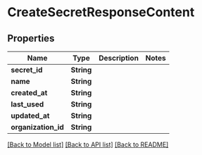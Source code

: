 # CreateSecretResponseContent

## Properties

Name | Type | Description | Notes
------------ | ------------- | ------------- | -------------
**secret_id** | **String** |  | 
**name** | **String** |  | 
**created_at** | **String** |  | 
**last_used** | **String** |  | 
**updated_at** | **String** |  | 
**organization_id** | **String** |  | 

[[Back to Model list]](../README.md#documentation-for-models) [[Back to API list]](../README.md#documentation-for-api-endpoints) [[Back to README]](../README.md)


